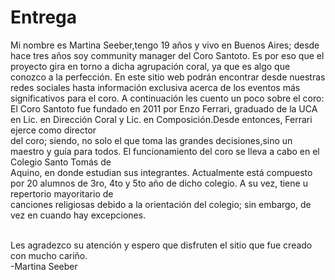 # Entrega
<div>
Mi nombre es Martina Seeber,tengo 19 años y vivo en Buenos Aires; desde hace tres años soy community manager del Coro Santoto. Es por eso que el proyecto gira en torno a dicha 
agrupación coral, ya que es algo que conozco a la perfección. En este sitio web podrán encontrar desde nuestras redes sociales hasta información exclusiva acerca de los eventos 
más significativos para el coro. A continuación les cuento un poco sobre el coro:
  <br>El Coro Santoto fue fundado en 2011 por Enzo Ferrari, graduado de la UCA en Lic. en Dirección Coral y Lic. en Composición.Desde entonces, Ferrari ejerce como director 
  <br>del coro; siendo, no solo el que toma las grandes decisiones,sino un maestro y guía para todos. El funcionamiento del coro se lleva a cabo en el Colegio Santo Tomás de 
  <br>Aquino, en donde estudian sus integrantes. Actualmente está compuesto por 20 alumnos de 3ro, 4to y 5to año de dicho colegio. A su vez, tiene u repertorio mayoritario de 
  <br>canciones religiosas debido a la orientación del colegio; sin embargo, de vez en cuando hay excepciones.
 
 <br>Les agradezco su atención y espero que disfruten el sitio que fue creado con mucho cariño.
 <br>-Martina Seeber
 </div>
